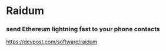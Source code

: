 # Raidum
### send Ethereum lightning fast to your phone contacts

https://devpost.com/software/raidum
